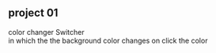  ## project 01 
 color changer Switcher  
 in which the the background color changes on click the color 

 
